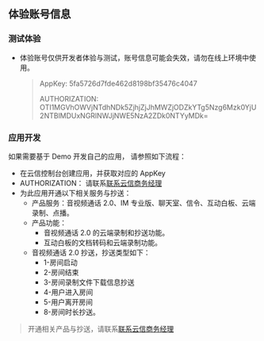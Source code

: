 ## 体验账号信息

### 测试体验
- 体验账号仅供开发者体验与测试，账号信息可能会失效，请勿在线上环境中使用。

    > AppKey: 5fa5726d7fde462d8198bf35476c4047
    >
    > AUTHORIZATION: OTI1MGVhOWVjNTdhNDk5ZjhjZjJhMWZjODZkYTg5Nzg6Mzk0YjU2NTBlMDUxNGRlNWJjNWE5NzA2ZDk0NTYyMDk=

### 应用开发
如果需要基于 Demo 开发自己的应用， 请参照如下流程：

- 在云信控制台创建应用，并获取对应的 AppKey
- AUTHORIZATION： 请联系[联系云信商务经理](https://yunxin.163.com/bizQQWPA.html)
- 为此应用开通以下相关服务与抄送：
  - 产品服务：音视频通话 2.0、IM 专业版、聊天室、信令、互动白板、云端录制、点播。
  - 产品功能：
    - 音视频通话 2.0 的云端录制和抄送功能。
    - 互动白板的文档转码和云端录制功能。
  - 音视频通话 2.0 抄送，抄送类型如下：
    - 1-房间启动
    - 2-房间结束
    - 3-房间录制文件下载信息抄送
    - 4-用户进入房间
    - 5-用户离开房间
    - 8-房间时长抄送。

> 开通相关产品与抄送，请联系[联系云信商务经理](https://yunxin.163.com/bizQQWPA.html)
